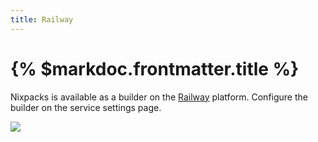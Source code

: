 ```yaml
---
title: Railway
---
```


# {% $markdoc.frontmatter.title %}

Nixpacks is available as a builder on the [Railway](https://railway.app) platform. Configure the builder on the service settings page.

![](/images/railway.png)
